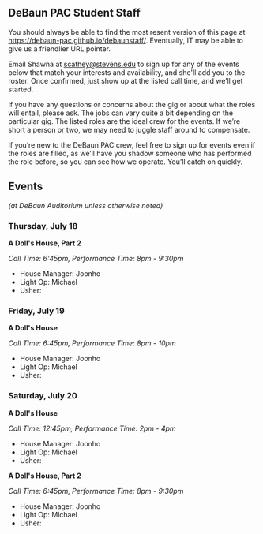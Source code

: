 ## DeBaun PAC Student Staff

You should always be able to find the most resent version of this page at <https://debaun-pac.github.io/debaunstaff/>. Eventually, IT may be able to give us a friendlier URL pointer.

Email Shawna at <scathey@stevens.edu>  to sign up for any of the events below that match your interests and availability, and she'll add you to the roster. Once confirmed, just show up at the listed call time, and we’ll get started.

If you have any questions or concerns about the gig or about what the roles will entail, please ask. The jobs can vary quite a bit depending on the particular gig. The listed roles are the ideal crew for the events. If we’re short a person or two, we may need to juggle staff around to compensate.

If you’re new to the DeBaun PAC crew, feel free to sign up for events even if the roles are filled, as we’ll have you shadow someone who has performed the role before, so you can see how we operate. You’ll catch on quickly.


## Events
*(at DeBaun Auditorium unless otherwise noted)*



### Thursday, July 18

**A Doll's House, Part 2**

_Call Time: 6:45pm, Performance Time: 8pm - 9:30pm_

- House Manager: Joonho
- Light Op: Michael
- Usher:


### Friday, July 19 

**A Doll's House**

_Call Time: 6:45pm, Performance Time: 8pm - 10pm_

- House Manager: Joonho
- Light Op: Michael
- Usher:


### Saturday, July 20 

**A Doll's House**

_Call Time: 12:45pm, Performance Time: 2pm - 4pm_

- House Manager: Joonho
- Light Op: Michael
- Usher:


**A Doll's House, Part 2**

_Call Time: 6:45pm, Performance Time: 8pm - 9:30pm_

- House Manager: Joonho
- Light Op: Michael
- Usher:
